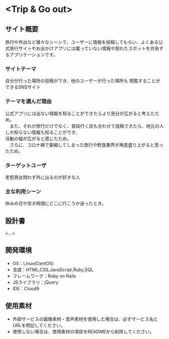 # <Trip & Go out>

## サイト概要
旅行や外出など様々なシーンで、ユーザーに情報を投稿してもらい、よくある公式旅行サイトやお出かけアプリには載っていない情報や隠れたスポットを共有するアプリケーションです。

### サイトテーマ
自分が行った場所の投稿ができ、他のユーザーが行った場所も
閲覧することができるSNSサイト

### テーマを選んだ理由
公式アプリには出ない情報を知ることができたらより見分が広がると考えたため。  
&emsp;また、それが旅行だけでなく、普段行く店も合わせて投稿できたら、地元の人しか知らない情報も知ることができ、   
活動の幅が広がると感じたため。  
&emsp;さらに、コロナ禍で委縮してしまった旅行や飲食業界が再度盛り上がると思ったため。

### ターゲットユーザ
老若男女問わず外に出るのが好きな人

### 主な利用シーン
休みの日や空き時間にどこに行こうか迷ったとき。

## 設計書
<...>

## 開発環境
- OS：Linux(CentOS)
- 言語：HTML,CSS,JavaScript,Ruby,SQL
- フレームワーク：Ruby on Rails
- JSライブラリ：jQuery
- IDE：Cloud9

## 使用素材
- 外部サービスの画像素材・音声素材を使用した場合は、必ずサービス名とURLを明記してください。
- 使用しない場合は、使用素材の項目をREADMEから削除してください。
